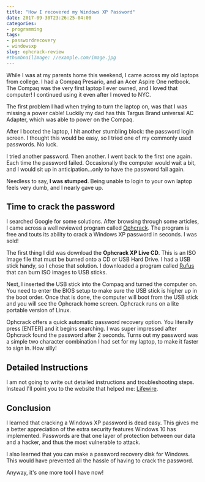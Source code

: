```yaml
---
title: "How I recovered my Windows XP Password"
date: 2017-09-30T23:26:25-04:00
categories:
- programming
tags:
- passwordrecovery
- windowsxp
slug: ophcrack-review
#thumbnailImage: //example.com/image.jpg
---
```


While I was at my parents home this weekend, I came across my old laptops from college. I had a Compaq Presario, and an Acer Aspire One netbook.  The Compaq was the very first laptop I ever owned, and I loved that computer!  I continued using it even after I moved to NYC.

The first problem I had when trying to turn the laptop on, was that I was missing a power cable!  Luckily my dad has this Targus Brand universal AC Adapter, which was able to power on the Compaq.

After I booted the laptop, I hit another stumbling block: the password login screen.  I thought this would be easy, so I tried one of my commonly used passwords.  No luck.

I tried another password.  Then another.  I went back to the first one again. Each time the password failed.  Occasionally the computer would wait a bit, and I would sit up in anticipation...only to have the password fail again.

Needless to say, **I was stumped**.  Being unable to login to your own laptop feels very dumb, and I nearly gave up.

## Time to crack the password

I searched Google for some solutions.  After browsing through some articles, I came across a well reviewed program called [Ophcrack](http://ophcrack.sourceforge.net/).  The program is free and touts its ability to crack a Windows XP password in seconds.  I was sold!

The first thing I did was download the **Ophcrack XP Live CD**.  This is an ISO Image file that must be burned onto a CD or USB Hard Drive.  I had a USB stick handy, so I chose that solution.  I downloaded a program called [Rufus](https://rufus.akeo.ie/) that can burn ISO images to USB sticks.

Next, I inserted the USB stick into the Compaq and turned the computer on.  You need to enter the BIOS setup to make sure the USB stick is higher up in the boot order.  Once that is done, the computer will boot from the USB stick and you will see the Ophcrack home screen.  Ophcrack runs on a lite portable version of Linux.

Ophcrack offers a quick automatic password recovery option.  You literally press [ENTER] and it begins searching.  I was super impressed after Ophcrack found the password after 2 seconds.  Turns out my password was a simple two character combination I had set for my laptop, to make it faster to sign in.  How silly!

## Detailed Instructions

I am not going to write out detailed instructions and troubleshooting steps.  Instead I'll point you to the website that helped me: [Lifewire](https://www.lifewire.com/how-to-recover-passwords-using-ophcrack-livecd-2626168).

## Conclusion

I learned that cracking a Windows XP password is dead easy.  This gives me a better appreciation of the extra security features Windows 10 has implemented.  Passwords are that one layer of protection between our data and a hacker, and thus the most vulnerable to attack.

I also learned that you can make a password recovery disk for Windows.  This would have prevented all the hassle of having to crack the password.

Anyway, it's one more tool I have now!
<!--more-->